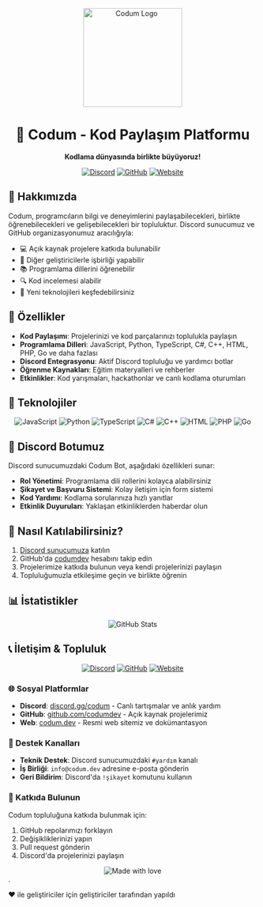 <div align="center">
  <img src="https://i.imgur.com/YourLogo.png" alt="Codum Logo" width="200"/>
  <h1>🚀 Codum - Kod Paylaşım Platformu</h1>
  <p><strong>Kodlama dünyasında birlikte büyüyoruz!</strong></p>
  
  [![Discord](https://img.shields.io/discord/1350534369126776893?color=5865F2&logo=discord&logoColor=white&label=Discord)](https://discord.gg/codum)
  [![GitHub](https://img.shields.io/github/followers/codumdev?style=social)](https://github.com/codumdev)
  [![Website](https://img.shields.io/badge/website-codum.dev-blue)](https://codum.dev)
</div>

## 📌 Hakkımızda

Codum, programcıların bilgi ve deneyimlerini paylaşabilecekleri, birlikte öğrenebilecekleri ve gelişebilecekleri bir topluluktur. Discord sunucumuz ve GitHub organizasyonumuz aracılığıyla:

- 💻 Açık kaynak projelere katkıda bulunabilir
- 🤝 Diğer geliştiricilerle işbirliği yapabilir
- 📚 Programlama dillerini öğrenebilir
- 🔍 Kod incelemesi alabilir
- 🎯 Yeni teknolojileri keşfedebilirsiniz

## 🌟 Özellikler

- **Kod Paylaşımı**: Projelerinizi ve kod parçalarınızı toplulukla paylaşın
- **Programlama Dilleri**: JavaScript, Python, TypeScript, C#, C++, HTML, PHP, Go ve daha fazlası
- **Discord Entegrasyonu**: Aktif Discord topluluğu ve yardımcı botlar
- **Öğrenme Kaynakları**: Eğitim materyalleri ve rehberler
- **Etkinlikler**: Kod yarışmaları, hackathonlar ve canlı kodlama oturumları

## 🔧 Teknolojiler

<div align="center">
  <img src="https://img.shields.io/badge/JavaScript-F7DF1E?style=for-the-badge&logo=javascript&logoColor=black" alt="JavaScript"/>
  <img src="https://img.shields.io/badge/Python-3776AB?style=for-the-badge&logo=python&logoColor=white" alt="Python"/>
  <img src="https://img.shields.io/badge/TypeScript-3178C6?style=for-the-badge&logo=typescript&logoColor=white" alt="TypeScript"/>
  <img src="https://img.shields.io/badge/C%23-512BD4?style=for-the-badge&logo=c-sharp&logoColor=white" alt="C#"/>
  <img src="https://img.shields.io/badge/C++-00599C?style=for-the-badge&logo=c%2B%2B&logoColor=white" alt="C++"/>
  <img src="https://img.shields.io/badge/HTML-E34F26?style=for-the-badge&logo=html5&logoColor=white" alt="HTML"/>
  <img src="https://img.shields.io/badge/PHP-777BB4?style=for-the-badge&logo=php&logoColor=white" alt="PHP"/>
  <img src="https://img.shields.io/badge/Go-00ADD8?style=for-the-badge&logo=go&logoColor=white" alt="Go"/>
</div>

## 🤖 Discord Botumuz

Discord sunucumuzdaki Codum Bot, aşağıdaki özellikleri sunar:

- **Rol Yönetimi**: Programlama dili rollerini kolayca alabilirsiniz
- **Şikayet ve Başvuru Sistemi**: Kolay iletişim için form sistemi
- **Kod Yardımı**: Kodlama sorularınıza hızlı yanıtlar
- **Etkinlik Duyuruları**: Yaklaşan etkinliklerden haberdar olun

## 🚀 Nasıl Katılabilirsiniz?

1. [Discord sunucumuza](https://discord.gg/codum) katılın
2. GitHub'da [codumdev](https://github.com/codumdev) hesabını takip edin
3. Projelerimize katkıda bulunun veya kendi projelerinizi paylaşın
4. Topluluğumuzla etkileşime geçin ve birlikte öğrenin

## 📊 İstatistikler

<div align="center">
  <img src="https://github-readme-stats.vercel.app/api?username=codumdev&show_icons=true&theme=radical" alt="GitHub Stats"/>
</div>

## 📞 İletişim & Topluluk

<div align="center">
  <a href="https://discord.gg/codum"><img src="https://img.shields.io/badge/Discord-7289DA?style=for-the-badge&logo=discord&logoColor=white" alt="Discord" /></a>
  <a href="https://github.com/codumdev"><img src="https://img.shields.io/badge/GitHub-100000?style=for-the-badge&logo=github&logoColor=white" alt="GitHub" /></a>
  <a href="https://codum.dev"><img src="https://img.shields.io/badge/Website-0078D7?style=for-the-badge&logo=internet-explorer&logoColor=white" alt="Website" /></a>
</div>

### 🌐 Sosyal Platformlar
- **Discord**: [discord.gg/codum](https://discord.gg/codum) - Canlı tartışmalar ve anlık yardım
- **GitHub**: [github.com/codumdev](https://github.com/codumdev) - Açık kaynak projelerimiz
- **Web**: [codum.dev]([https://codum.dev](https://codum.com.tr/)) - Resmi web sitemiz ve dokümantasyon

### 💬 Destek Kanalları
- **Teknik Destek**: Discord sunucumuzdaki `#yardım` kanalı
- **İş Birliği**: `info@codum.dev` adresine e-posta gönderin
- **Geri Bildirim**: Discord'da `!şikayet` komutunu kullanın

### 🤝 Katkıda Bulunun
Codum topluluğuna katkıda bulunmak için:
1. GitHub repolarımızı forklayın
2. Değişikliklerinizi yapın
3. Pull request gönderin
4. Discord'da projelerinizi paylaşın

<div align="center">
  <img src="https://img.shields.io/badge/Made%20with%20❤️%20by-Codum%20Community-red" alt="Made with love" />
</div>.</p>
  <p>❤️ ile geliştiriciler için geliştiriciler tarafından yapıldı</p>
</div>
